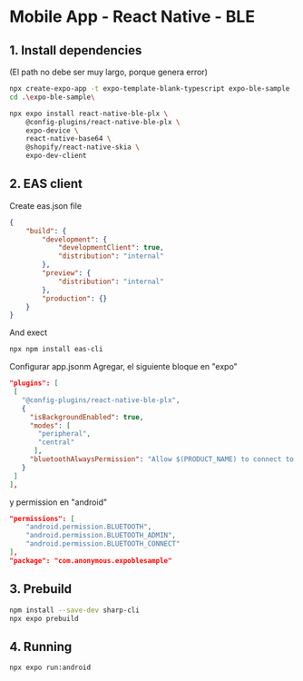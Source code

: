 # Mobile App - React Native - BLE

## 1. Install dependencies

(El path no debe ser muy largo, porque genera error)

```bash
npx create-expo-app -t expo-template-blank-typescript expo-ble-sample
cd .\expo-ble-sample\

npx expo install react-native-ble-plx \
    @config-plugins/react-native-ble-plx \
    expo-device \
    react-native-base64 \
    @shopify/react-native-skia \
    expo-dev-client
```

## 2. EAS client

Create eas.json file

```json
{
    "build": {
        "development": {
            "developmentClient": true,
            "distribution": "internal"
        },
        "preview": {
            "distribution": "internal"
        },
        "production": {}
    }
}
```

And exect

```bash
npx npm install eas-cli
```

Configurar app.jsonm
Agregar, el siguiente bloque en "expo"

```json
"plugins": [
 [
   "@config-plugins/react-native-ble-plx",
   {
     "isBackgroundEnabled": true,
     "modes": [
       "peripheral",
       "central"
      ],
     "bluetoothAlwaysPermission": "Allow $(PRODUCT_NAME) to connect to bluetooth devices"
   }
 ]
],
```

y permission en "android"

```json
"permissions": [
    "android.permission.BLUETOOTH",
    "android.permission.BLUETOOTH_ADMIN",
    "android.permission.BLUETOOTH_CONNECT"
],
"package": "com.anonymous.expoblesample"
```

## 3. Prebuild

```bash
npm install --save-dev sharp-cli
npx expo prebuild
```

## 4. Running

```bash
npx expo run:android
```


